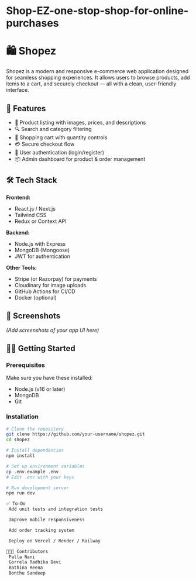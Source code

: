 # Shop-EZ-one-stop-shop-for-online-purchases
# 🛍️ Shopez

Shopez is a modern and responsive e-commerce web application designed for seamless shopping experiences. It allows users to browse products, add items to a cart, and securely checkout — all with a clean, user-friendly interface.

## 🚀 Features

- 🧾 Product listing with images, prices, and descriptions
- 🔍 Search and category filtering
- 🛒 Shopping cart with quantity controls
- 💳 Secure checkout flow
- 🔐 User authentication (login/register)
- 📦 Admin dashboard for product & order management

## 🛠️ Tech Stack

**Frontend:**
- React.js / Next.js
- Tailwind CSS
- Redux or Context API

**Backend:**
- Node.js with Express
- MongoDB (Mongoose)
- JWT for authentication

**Other Tools:**
- Stripe (or Razorpay) for payments
- Cloudinary for image uploads
- GitHub Actions for CI/CD
- Docker (optional)

## 📸 Screenshots

*(Add screenshots of your app UI here)*

## 🧑‍💻 Getting Started

### Prerequisites

Make sure you have these installed:
- Node.js (v16 or later)
- MongoDB
- Git

### Installation

```bash
# Clone the repository
git clone https://github.com/your-username/shopez.git
cd shopez

# Install dependencies
npm install

# Set up environment variables
cp .env.example .env
# Edit .env with your keys

# Run development server
npm run dev

✅ To-Do
 Add unit tests and integration tests

 Improve mobile responsiveness

 Add order tracking system

 Deploy on Vercel / Render / Railway

🧑‍🤝‍🧑 Contributors
 Palla Nani
 Gorrela Radhika Devi
 Bathina Reena
 Bonthu Sandeep
